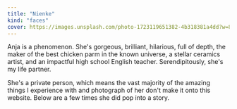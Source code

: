 ```yaml
---
title: "Nienke"
kind: "faces"
cover: https://images.unsplash.com/photo-1723119651382-4b318381a4dd?w=800&auto=format&fit=crop&q=60&ixlib=rb-4.0.3&ixid=M3wxMjA3fDB8MHxmZWF0dXJlZC1waG90b3MtZmVlZHwzfHx8ZW58MHx8fHx8
---
```


Anja is a phenomenon. She's gorgeous, brilliant, hilarious, full of depth, the maker of the best chicken parm in the known universe, a stellar ceramics artist, and an impactful high school English teacher. Serendipitously, she's my life partner.

She's a private person, which means the vast majority of the amazing things I experience with and photograph of her don't make it onto this website. Below are a few times she did pop into a story.

